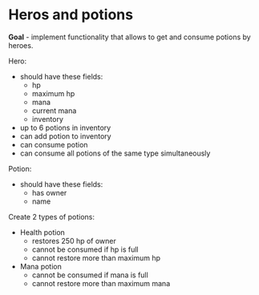 # Heros and potions


**Goal** - implement functionality that allows to get and consume potions by heroes.

Hero:
- should have these fields:
  - hp
  - maximum hp
  - mana
  - current mana
  - inventory
- up to 6 potions in inventory
- can add potion to inventory
- can consume potion
- can consume all potions of the same type simultaneously


Potion:
- should have these fields:
  - has owner
  - name

Create 2 types of potions:
- Health potion
  - restores 250 hp of owner
  - cannot be consumed if hp is full
  - cannot restore more than maximum hp
- Mana potion
  - cannot be consumed if mana is full
  - cannot restore more than maximum mana



